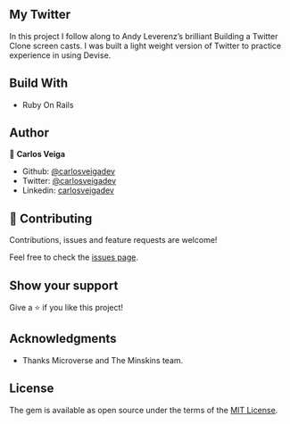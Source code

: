 ## My Twitter

In this project I follow along to Andy Leverenz’s brilliant Building a Twitter Clone screen casts. I was built a light weight version of Twitter to practice experience in using Devise.


## Build With

- Ruby On Rails

## Author

👤 **Carlos Veiga**

- Github: [@carlosveigadev](https://github.com/carlosveigadev)
- Twitter: [@carlosveigadev](https://twitter.com/carlosveigadev)
- Linkedin: [carlosveigadev](https://linkedin.com/carlosveigadev)

## 🤝 Contributing

Contributions, issues and feature requests are welcome!

Feel free to check the [issues page](issues/).

## Show your support

Give a ⭐️ if you like this project!

## Acknowledgments

- Thanks Microverse and The Minskins team.

## License

The gem is available as open source under the terms of the [MIT License](LICENSE.txt).
